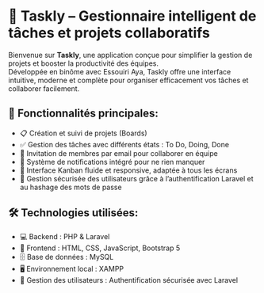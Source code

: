 # 🚀 Taskly – Gestionnaire intelligent de tâches et projets collaboratifs

Bienvenue sur **Taskly**, une application conçue pour simplifier la gestion de projets et booster la productivité des équipes.  
Développée en binôme avec Essouiri Aya, Taskly offre une interface intuitive, moderne et complète pour organiser efficacement vos tâches et collaborer facilement.

## 👥 Fonctionnalités principales:

- 📋 Création et suivi de projets (Boards)  
- ✅ Gestion des tâches avec différents états : To Do, Doing, Done  
- 📧 Invitation de membres par email pour collaborer en équipe  
- 🔔 Système de notifications intégré pour ne rien manquer  
- 🎨 Interface Kanban fluide et responsive, adaptée à tous les écrans  
- 🔐 Gestion sécurisée des utilisateurs grâce à l’authentification Laravel et au hashage des mots de passe  

## 🛠 Technologies utilisées:

- 💻 Backend : PHP & Laravel  
- 🎨 Frontend : HTML, CSS, JavaScript, Bootstrap 5  
- 🗄 Base de données : MySQL  
- 🖥 Environnement local : XAMPP  
- 🔐 Gestion des utilisateurs : Authentification sécurisée avec Laravel  


